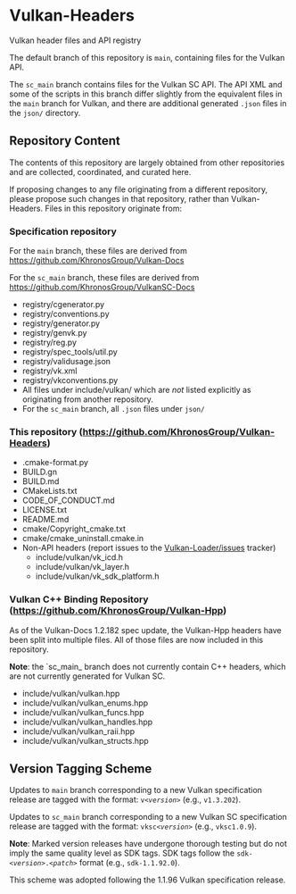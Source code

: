 # Vulkan-Headers

Vulkan header files and API registry

The default branch of this repository is `main`, containing files for the Vulkan API.

The `sc_main` branch contains files for the Vulkan SC API.
The API XML and some of the scripts in this branch differ slightly from the
equivalent files in the `main` branch for Vulkan, and there are additional
generated `.json` files in the `json/` directory.


## Repository Content

The contents of this repository are largely obtained from other repositories
and are collected, coordinated, and curated here.

If proposing changes to any file originating from a different repository,
please propose such changes in that repository, rather than Vulkan-Headers.
Files in this repository originate from:


### Specification repository

For the `main` branch, these files are derived from https://github.com/KhronosGroup/Vulkan-Docs

For the `sc_main` branch, these files are derived from https://github.com/KhronosGroup/VulkanSC-Docs

* registry/cgenerator.py
* registry/conventions.py
* registry/generator.py
* registry/genvk.py
* registry/reg.py
* registry/spec_tools/util.py
* registry/validusage.json
* registry/vk.xml
* registry/vkconventions.py
* All files under include/vulkan/ which are *not* listed explicitly as originating from another repository.
* For the `sc_main` branch, all `.json` files under `json/`


### This repository (https://github.com/KhronosGroup/Vulkan-Headers)

* .cmake-format.py
* BUILD.gn
* BUILD.md
* CMakeLists.txt
* CODE_OF_CONDUCT.md
* LICENSE.txt
* README.md
* cmake/Copyright_cmake.txt
* cmake/cmake_uninstall.cmake.in
* Non-API headers (report issues to the [Vulkan-Loader/issues](https://github.com/KhronosGroup/Vulkan-Loader/issues) tracker)
  * include/vulkan/vk_icd.h
  * include/vulkan/vk_layer.h
  * include/vulkan/vk_sdk_platform.h


### Vulkan C++ Binding Repository (https://github.com/KhronosGroup/Vulkan-Hpp)

As of the Vulkan-Docs 1.2.182 spec update, the Vulkan-Hpp headers have been
split into multiple files. All of those files are now included in this
repository.

**Note**: the `sc_main_ branch does not currently contain C++ headers, which
are not currently generated for Vulkan SC.

* include/vulkan/vulkan.hpp
* include/vulkan/vulkan_enums.hpp
* include/vulkan/vulkan_funcs.hpp
* include/vulkan/vulkan_handles.hpp
* include/vulkan/vulkan_raii.hpp
* include/vulkan/vulkan_structs.hpp


## Version Tagging Scheme

Updates to `main` branch corresponding to a new Vulkan specification release
are tagged with the format: `v<`_`version`_`>` (e.g., `v1.3.202`).

Updates to `sc_main` branch corresponding to a new Vulkan SC specification
release are tagged with the format: `vksc<`_`version`_`>` (e.g., `vksc1.0.9`).

**Note**: Marked version releases have undergone thorough testing but do not
imply the same quality level as SDK tags. SDK tags follow the
`sdk-<`_`version`_`>.<`_`patch`_`>` format (e.g., `sdk-1.1.92.0`).

This scheme was adopted following the 1.1.96 Vulkan specification release.
